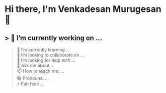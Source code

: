 # Hi there, I'm Venkadesan Murugesan 👋
## > 🔭 I’m currently working on ... <br />
> 🌱 I’m currently learning ...  <br />
> 👯 I’m looking to collaborate on ...  <br />
> 🤔 I’m looking for help with ...  <br />
> 💬 Ask me about ...  <br />
> 📫 How to reach me: ...  <br />
> 😄 Pronouns: ...  <br />
> ⚡ Fun fact: ...  <br />
